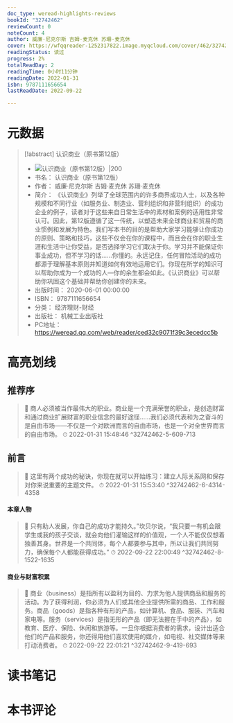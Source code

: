 ```yaml
---
doc_type: weread-highlights-reviews
bookId: "32742462"
reviewCount: 0
noteCount: 4
author: 威廉·尼克尔斯 吉姆·麦克休 苏珊·麦克休
cover: https://wfqqreader-1252317822.image.myqcloud.com/cover/462/32742462/t7_32742462.jpg
readingStatus: 读过
progress: 2%
totalReadDay: 2
readingTime: 0小时11分钟
readingDate: 2022-01-31
isbn: 9787111656654
lastReadDate: 2022-09-22

---
```

# 元数据
> [!abstract] 认识商业（原书第12版）
> - ![ 认识商业（原书第12版）|200](https://wfqqreader-1252317822.image.myqcloud.com/cover/462/32742462/t7_32742462.jpg)
> - 书名： 认识商业（原书第12版）
> - 作者： 威廉·尼克尔斯 吉姆·麦克休 苏珊·麦克休
> - 简介： 《认识商业》列举了全球范围内的许多商界成功人士，以及各种规模和不同行业（如服务业、制造业、营利组织和非营利组织）的成功企业的例子，读者对于这些来自日常生活中的素材和案例的适用性非常认可。因此，第12版遵循了这一传统，以塑造未来全球商业和贸易的商业惯例和发展为特色。我们写本书的目的是帮助大家学习能够让你成功的原则、策略和技巧，这些不仅会在你的课程中，而且会在你的职业生涯和生活中让你受益，是否选择学习它们取决于你。学习并不能保证你事业成功，但不学习的话……你懂的。永远记住，任何冒险活动的成功都源于理解基本原则并知道如何有效地运用它们。你现在所学的知识可以帮助你成为一个成功的人—你的余生都会如此。《认识商业》可以帮助你巩固这个基础并帮助你创建你的未来。
> - 出版时间： 2020-06-01 00:00:00
> - ISBN： 9787111656654
> - 分类： 经济理财-财经
> - 出版社： 机械工业出版社
> - PC地址：https://weread.qq.com/web/reader/ced32c9071f39c3ecedcc5b

# 高亮划线

## 推荐序

> 📌 商人必须被当作最伟大的职业。商业是一个充满荣誉的职业，是创造财富和通过商业扩展财富的职业信念的最好途径……我们必须代表和为之奋斗的是自由市场——不仅是一个对欧洲而言的自由市场，也是一个对全世界而言的自由市场。 
> ⏱ 2022-01-31 15:48:46 ^32742462-5-609-713

## 前言

> 📌 这里有两个成功的秘诀，你现在就可以开始练习：建立人际关系网和保存对你来说重要的主题文件。 
> ⏱ 2022-01-31 15:53:40 ^32742462-6-4314-4358

#### 本章人物

> 📌 只有助人发展，你自己的成功才能持久。”坎贝尔说，“我只要一有机会跟学生或我的孩子交谈，就会向他们灌输这样的价值观，一个人不能仅仅想着独善其身。世界是一个共同体，每个人都要参与其中，所以让我们共同努力，确保每个人都能获得成功。” 
> ⏱ 2022-09-22 22:00:49 ^32742462-8-1522-1635

#### 商业与财富积累

> 📌 商业（business）是指所有以盈利为目的、力求为他人提供商品和服务的活动。为了获得利润，你必须为人们或其他企业提供所需的商品、工作和服务。商品（goods）是指各种有形的产品，如计算机、食品、服装、汽车和家电等。服务（services）是指无形的产品（即无法握在手中的产品），如教育、医疗、保险、休闲和旅游等。一旦你根据消费者的需求，设计出适合他们的产品和服务，你还得用他们喜欢使用的媒介，如电视、社交媒体等来打动消费者。 
> ⏱ 2022-09-22 22:01:21 ^32742462-9-419-693

# 读书笔记

# 本书评论

